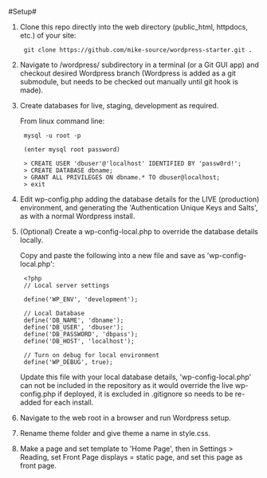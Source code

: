 #Setup#

1. Clone this repo directly into the web directory (public_html, httpdocs, etc.) of your site:
        
        git clone https://github.com/mike-source/wordpress-starter.git .
        
2. Navigate to /wordpress/ subdirectory in a terminal (or a Git GUI app) and checkout desired Wordpress branch (Wordpress is added as a git submodule, but needs to be checked out manually until git hook is made).


2. Create databases for live, staging, development as required.

   From linux command line:

        mysql -u root -p
        
        (enter mysql root password)
        
        > CREATE USER 'dbuser'@'localhost' IDENTIFIED BY 'passw0rd!';
        > CREATE DATABASE dbname;
        > GRANT ALL PRIVILEGES ON dbname.* TO dbuser@localhost;
        > exit

3. Edit wp-config.php adding the database details for the LIVE (production) environment, and generating the 'Authentication Unique Keys and Salts', as with a normal Wordpress install.  

4. (Optional) Create a wp-config-local.php to override the database details locally.  

    Copy and paste the following into a new file and save as 'wp-config-local.php':
	
        <?php 
        // Local server settings
 
        define('WP_ENV', 'development');
         
        // Local Database
        define('DB_NAME', 'dbname');
        define('DB_USER', 'dbuser');
        define('DB_PASSWORD', 'dbpass');
        define('DB_HOST', 'localhost');
         
        // Turn on debug for local environment
        define('WP_DEBUG', true);

	
    Update this file with your local database details, 'wp-config-local.php' can not be included in the repository as it would override the live wp-config.php if deployed, it is excluded in .gitignore so needs to be re-added for each install.

5. Navigate to the web root in a browser and run Wordpress setup.

6. Rename theme folder and give theme a name in style.css.

7. Make a page and set template to 'Home Page', then in Settings > Reading, set Front Page displays = static page, and set this page as front page. 
